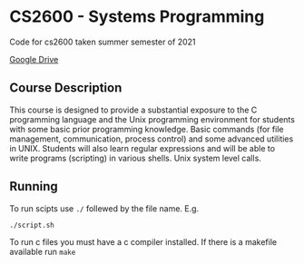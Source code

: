 # CS2600 - Systems Programming

Code for cs2600 taken summer semester of 2021

[Google Drive](https://drive.google.com/drive/folders/1Rt-BRSt7OLMyqsdt6hxvExyoTnx4_jnM?usp=sharing)

## Course Description

This course is designed to provide a substantial exposure to the C programming language and
the Unix programming environment for students with some basic prior programming knowledge.
Basic commands (for file management, communication, process control) and some advanced
utilities in UNIX. Students will also learn regular expressions and will be able to write programs
(scripting) in various shells. Unix system level calls.

## Running

To run scipts use `./` follewed by the file name. E.g.

`./script.sh`

To run c files you must have a c compiler installed. If there is a makefile available run `make`
